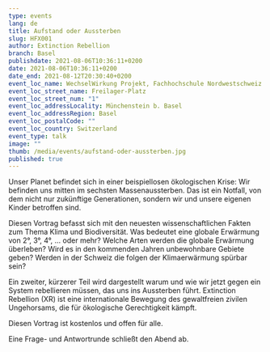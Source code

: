 ```yaml
---
type: events
lang: de
title: Aufstand oder Aussterben
slug: HFX001
author: Extinction Rebellion
branch: Basel
publishdate: 2021-08-06T10:36:11+0200
date: 2021-08-06T10:36:11+0200
date_end: 2021-08-12T20:30:40+0200
event_loc_name: WechselWirkung Projekt, Fachhochschule Nordwestschweiz FHNW
event_loc_street_name: Freilager-Platz
event_loc_street_num: "1"
event_loc_addressLocality: Münchenstein b. Basel
event_loc_addressRegion: Basel
event_loc_postalCode: ""
event_loc_country: Switzerland
event_type: talk
image: ""
thumb: /media/events/aufstand-oder-aussterben.jpg
published: true
---
```

<!--StartFragment-->

Unser Planet befindet sich in einer beispiellosen ökologischen Krise: Wir befinden uns mitten im sechsten Massenaussterben. Das ist ein Notfall, von dem nicht nur zukünftige Generationen, sondern wir und unsere eigenen Kinder betroffen sind.

Diesen Vortrag befasst sich mit den neuesten wissenschaftlichen Fakten zum Thema Klima und Biodiversität. Was bedeutet eine globale Erwärmung von 2°, 3°, 4°, ... oder mehr? Welche Arten werden die globale Erwärmung überleben? Wird es in den kommenden Jahren unbewohnbare Gebiete geben? Werden in der Schweiz die folgen der Klimaerwärmung spürbar sein? 

Ein zweiter, kürzerer Teil wird dargestellt warum und wie wir jetzt gegen ein System rebellieren müssen, das uns ins Aussterben führt. Extinction Rebellion (XR) ist eine internationale Bewegung des gewaltfreien zivilen Ungehorsams, die für ökologische Gerechtigkeit kämpft.

Diesen Vortrag ist kostenlos und offen für alle. 

Eine Frage- und Antwortrunde schließt den Abend ab.



<!--EndFragment-->